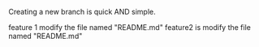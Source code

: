 Creating a new branch is quick AND simple.

feature 1 modify the file named "README.md"
feature2 is modify the file named "README.md"
